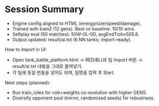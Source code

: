 # Session Summary

- Engine config aligned to HTML (energy/size/speed/damage).
- Trained with train2 (12 gens). Best vs baseline: 10/10 wins.
- Selfplay eval (50 matches): 50W-0L-0D, avgEndTick≈505.8.
- Output updated: result/ai.txt (6 NN tanks; import-ready).

How to import in UI:
- Open tank_battle_platform.html → RED/BLUE 팀 Import 버튼 → result/ai.txt 내용을 그대로 붙여넣기.
- 각 팀에 동일 번들을 넣어도 되며, 팀명을 입력 후 Start.

Next steps (planned):
- Run train_roles for role+weights co-evolution with higher GENS.
- Diversify opponent pool (mirror, randomized seeds) for robustness.
